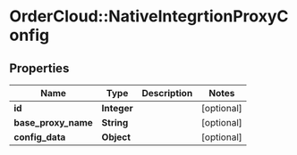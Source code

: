 # OrderCloud::NativeIntegrtionProxyConfig

## Properties
Name | Type | Description | Notes
------------ | ------------- | ------------- | -------------
**id** | **Integer** |  | [optional] 
**base_proxy_name** | **String** |  | [optional] 
**config_data** | **Object** |  | [optional] 


